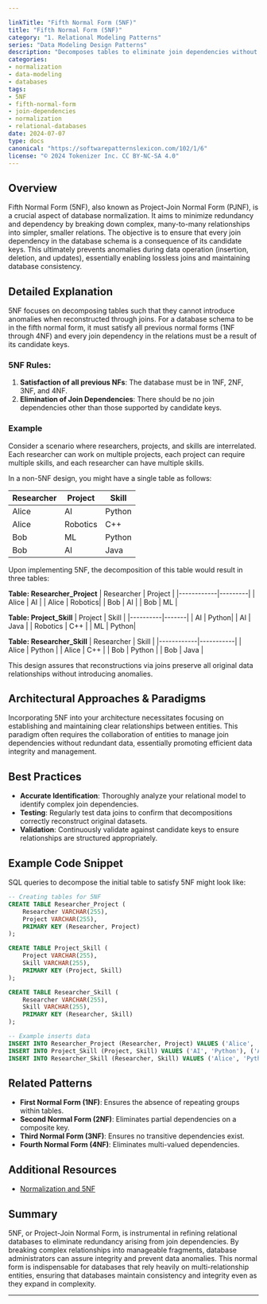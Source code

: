 ```yaml
---

linkTitle: "Fifth Normal Form (5NF)"
title: "Fifth Normal Form (5NF)"
category: "1. Relational Modeling Patterns"
series: "Data Modeling Design Patterns"
description: "Decomposes tables to eliminate join dependencies without introducing redundancy, managing complex many-to-many relationships while preserving data integrity."
categories:
- normalization
- data-modeling
- databases
tags:
- 5NF
- fifth-normal-form
- join-dependencies
- normalization
- relational-databases
date: 2024-07-07
type: docs
canonical: "https://softwarepatternslexicon.com/102/1/6"
license: "© 2024 Tokenizer Inc. CC BY-NC-SA 4.0"
---
```



## Overview

Fifth Normal Form (5NF), also known as Project-Join Normal Form (PJNF), is a crucial aspect of database normalization. It aims to minimize redundancy and dependency by breaking down complex, many-to-many relationships into simpler, smaller relations. The objective is to ensure that every join dependency in the database schema is a consequence of its candidate keys. This ultimately prevents anomalies during data operation (insertion, deletion, and updates), essentially enabling lossless joins and maintaining database consistency.

## Detailed Explanation

5NF focuses on decomposing tables such that they cannot introduce anomalies when reconstructed through joins. For a database schema to be in the fifth normal form, it must satisfy all previous normal forms (1NF through 4NF) and every join dependency in the relations must be a result of its candidate keys.

### 5NF Rules:
1. **Satisfaction of all previous NFs**: The database must be in 1NF, 2NF, 3NF, and 4NF.
2. **Elimination of Join Dependencies**: There should be no join dependencies other than those supported by candidate keys.

### Example

Consider a scenario where researchers, projects, and skills are interrelated. Each researcher can work on multiple projects, each project can require multiple skills, and each researcher can have multiple skills.

In a non-5NF design, you might have a single table as follows:

| Researcher | Project | Skill     |
|------------|---------|-----------|
| Alice      | AI      | Python    |
| Alice      | Robotics| C++       |
| Bob        | ML      | Python    |
| Bob        | AI      | Java      |

Upon implementing 5NF, the decomposition of this table would result in three tables:

**Table: Researcher_Project**
| Researcher | Project |
|------------|---------|
| Alice      | AI      |
| Alice      | Robotics|
| Bob        | AI      |
| Bob        | ML      |

**Table: Project_Skill**
| Project  | Skill |
|----------|-------|
| AI       | Python|
| AI       | Java  |
| Robotics | C++   |
| ML       | Python|

**Table: Researcher_Skill**
| Researcher | Skill     |
|------------|-----------|
| Alice      | Python    |
| Alice      | C++       |
| Bob        | Python    |
| Bob        | Java      |

This design assures that reconstructions via joins preserve all original data relationships without introducing anomalies.

## Architectural Approaches & Paradigms

Incorporating 5NF into your architecture necessitates focusing on establishing and maintaining clear relationships between entities. This paradigm often requires the collaboration of entities to manage join dependencies without redundant data, essentially promoting efficient data integrity and management.

## Best Practices

- **Accurate Identification**: Thoroughly analyze your relational model to identify complex join dependencies.
- **Testing**: Regularly test data joins to confirm that decompositions correctly reconstruct original datasets.
- **Validation**: Continuously validate against candidate keys to ensure relationships are structured appropriately.
  
## Example Code Snippet

SQL queries to decompose the initial table to satisfy 5NF might look like:

```sql
-- Creating tables for 5NF
CREATE TABLE Researcher_Project (
    Researcher VARCHAR(255),
    Project VARCHAR(255),
    PRIMARY KEY (Researcher, Project)
);

CREATE TABLE Project_Skill (
    Project VARCHAR(255),
    Skill VARCHAR(255),
    PRIMARY KEY (Project, Skill)
);

CREATE TABLE Researcher_Skill (
    Researcher VARCHAR(255),
    Skill VARCHAR(255),
    PRIMARY KEY (Researcher, Skill)
);

-- Example inserts data
INSERT INTO Researcher_Project (Researcher, Project) VALUES ('Alice', 'AI'), ('Alice', 'Robotics'), ('Bob', 'AI'), ('Bob', 'ML');
INSERT INTO Project_Skill (Project, Skill) VALUES ('AI', 'Python'), ('AI', 'Java'), ('Robotics', 'C++'), ('ML', 'Python');
INSERT INTO Researcher_Skill (Researcher, Skill) VALUES ('Alice', 'Python'), ('Alice', 'C++'), ('Bob', 'Python'), ('Bob', 'Java');
```

## Related Patterns

- **First Normal Form (1NF)**: Ensures the absence of repeating groups within tables.
- **Second Normal Form (2NF)**: Eliminates partial dependencies on a composite key.
- **Third Normal Form (3NF)**: Ensures no transitive dependencies exist.
- **Fourth Normal Form (4NF)**: Eliminates multi-valued dependencies.

## Additional Resources

- [Normalization and 5NF](https://example-database-guide.com/normalization/5nf)

## Summary

5NF, or Project-Join Normal Form, is instrumental in refining relational databases to eliminate redundancy arising from join dependencies. By breaking complex relationships into manageable fragments, database administrators can assure integrity and prevent data anomalies. This normal form is indispensable for databases that rely heavily on multi-relationship entities, ensuring that databases maintain consistency and integrity even as they expand in complexity.

---
